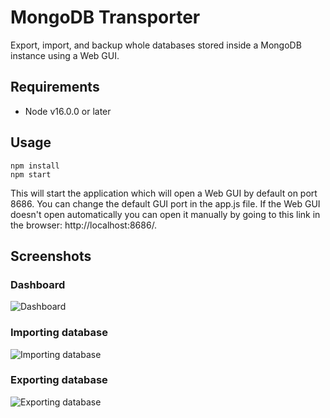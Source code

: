# MongoDB Transporter
Export, import, and backup whole databases stored inside a MongoDB instance using a Web GUI.

## Requirements
- Node v16.0.0 or later

## Usage
```
npm install
npm start
```
This will start the application which will open a Web GUI by default on port 8686. You can change the default GUI port in the app.js file. If the Web GUI doesn't open automatically you can open it manually by going to this link in the browser: http://localhost:8686/.

## Screenshots

### Dashboard
![Dashboard](https://user-images.githubusercontent.com/35540285/185752396-393fb08e-2fb0-446b-a181-ff3ddeb4a3e0.png)
### Importing database
![Importing database](https://user-images.githubusercontent.com/35540285/185752423-275cd0fd-2b41-42f9-9897-a43c3c53cc41.png)
### Exporting database
![Exporting database](https://user-images.githubusercontent.com/35540285/185752442-e6415bac-7613-48fd-97a4-c4ec25c39167.png)
